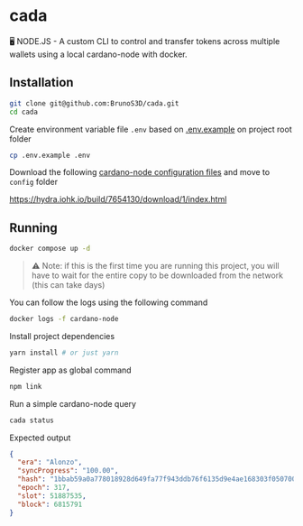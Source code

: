 # cada

🖥️ NODE.JS - A custom CLI to control and transfer tokens across multiple wallets using a local cardano-node with docker.

## Installation

```bash
git clone git@github.com:BrunoS3D/cada.git
cd cada
```

Create environment variable file `.env` based on [.env.example](./.env.example) on project root folder

```bash
cp .env.example .env
```

Download the following [cardano-node configuration files](https://github.com/input-output-hk/cardano-node/blob/master/doc/stake-pool-operations/getConfigFiles_AND_Connect.md) and move to `config` folder

https://hydra.iohk.io/build/7654130/download/1/index.html

## Running

```bash
docker compose up -d
```

> ⚠ Note: if this is the first time you are running this project, you will have to wait for the entire copy to be downloaded from the network (this can take days)

You can follow the logs using the following command

```bash
docker logs -f cardano-node
```

Install project dependencies

```bash
yarn install # or just yarn
```

Register app as global command

```bash
npm link
```

Run a simple cardano-node query

```bash
cada status
```

Expected output

```json
{
  "era": "Alonzo",
  "syncProgress": "100.00",
  "hash": "1bbab59a0a778018928d649fa77f943ddb76f6135d9e4ae168303f050700cff6",
  "epoch": 317,
  "slot": 51887535,
  "block": 6815791
}
```
